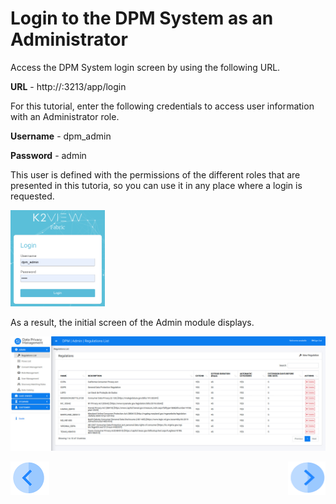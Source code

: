 # Login to the DPM System as an Administrator

Access the DPM System login screen by using the following URL.

**URL** -  http://<your ip address>:3213/app/login

For this tutorial, enter the following credentials to access user information with an Administrator role.

**Username** - dpm_admin 

**Password** - admin

This user is defined with the permissions of the different roles that are presented in this tutoria, so you can use it in any place where a login is requested. 

<img src="../images/dpm_admin_login.png" width="30%" height="30%">

As a result, the initial screen of the Admin module displays. 
 
![image](../images/01_DSAR_Regulation_list_screen.png)



[![Previous](../images/Previous.png)](01_00_DSAR.md)[<img align="right" width="60" height="54" src="../images/Next.png">](01_02_00_DSAR_flow.md)
